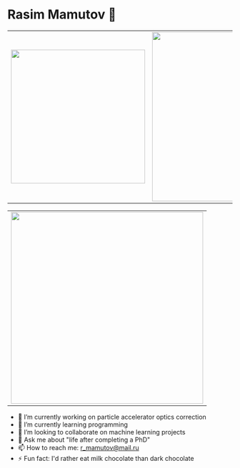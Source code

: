 # Rasim Mamutov 👋

<center>
  <table>
    <tr>
        <td><img width="300px" align="center" src="https://github-readme-stats.vercel.app/api/top-langs/?username=Rasimilian&size_weight=0.5&count_weight=0.5&layout=compact&theme=highcontrast" /></td>
        <td><img align="center" src="https://github-readme-stats.vercel.app/api?username=Rasimilian&show_icons=true&theme=highcontrast&custom_title=GitHub+Stats" width="380"></td>
    </tr>
  </table>
</center>

<center>
  <table>
    <tr>
        <td><img width="430px" align="center" src="https://github-readme-stats.vercel.app/api/wakatime?username=Mamutov&theme=highcontrast&custom_title=Time+Spent&card_height=620&langs_count=5" width="500"></td>
    </tr>
  </table>
</center>

- 🔭 I’m currently working on particle accelerator optics correction
- 🌱 I’m currently learning programming
- 👯 I’m looking to collaborate on machine learning projects
- 💬 Ask me about "life after completing a PhD"
- 📫 How to reach me: r_mamutov@mail.ru
- ⚡ Fun fact: I'd rather eat milk chocolate than dark chocolate
